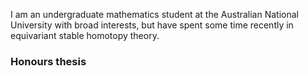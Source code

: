 I am an undergraduate mathematics student at the Australian National University with broad interests, but have spent some time recently in equivariant stable homotopy theory.

### Honours thesis

